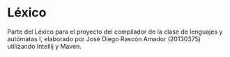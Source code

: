 # Léxico
Parte del Léxico para el proyecto del compilador de la clase de lenguajes y autómatas I, elaborado por José Diego Rascón Amador (20130375) utilizando Intellij y Maven. 